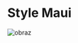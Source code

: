 # Style Maui
![obraz](https://github.com/user-attachments/assets/37bfbab0-0f5f-48a0-af05-a282b78d3a67)
